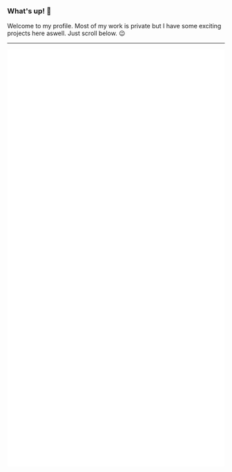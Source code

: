 ### What's up! 👋

Welcome to my profile. Most of my work is private but I have some exciting projects here aswell. Just scroll below. 😉

---

![Metrics](https://github.com/KNIF/KNIF/blob/master/github-metrics.svg)
